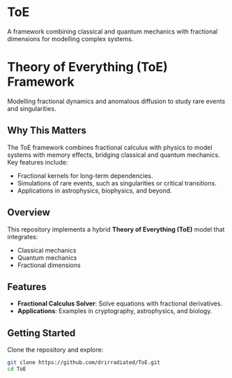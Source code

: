 # ToE
A framework combining classical and quantum mechanics with fractional dimensions for modelling complex systems.

# Theory of Everything (ToE) Framework
Modelling fractional dynamics and anomalous diffusion to study rare events and singularities.

## Why This Matters
The ToE framework combines fractional calculus with physics to model systems with memory effects, bridging classical and quantum mechanics. Key features include:
- Fractional kernels for long-term dependencies.
- Simulations of rare events, such as singularities or critical transitions.
- Applications in astrophysics, biophysics, and beyond.

## Overview
This repository implements a hybrid **Theory of Everything (ToE)** model that integrates:
- Classical mechanics
- Quantum mechanics
- Fractional dimensions

## Features
- **Fractional Calculus Solver**: Solve equations with fractional derivatives.
- **Applications**: Examples in cryptography, astrophysics, and biology.

## Getting Started
Clone the repository and explore:
```bash
git clone https://github.com/drirradiated/ToE.git
cd ToE
